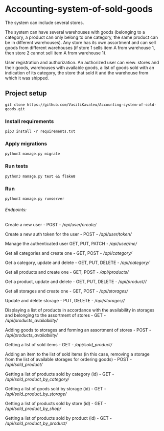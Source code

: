 # Accounting-system-of-sold-goods

The system can include several stores. 

The system can have several warehouses with goods (belonging to a category, a product can only belong to one category, the same product can be in different warehouses). Any store has its own assortment and can sell goods from different warehouses (if store 1 sells item A from warehouse 1, then store 2 cannot sell item A from warehouse 1). 

User registration and authorization. An authorized user can view: stores and their goods, warehouses with available goods, a list of goods sold with an indication of its category, the store that sold it and the warehouse from which it was shipped.

## Project setup

```
git clone https://github.com/VasiliKavaleu/Accounting-system-of-sold-goods.git
```

### Install requirements
```
pip3 install -r requirements.txt
```

### Apply migrations 
```
python3 manage.py migrate 
```

### Run tests
```
python3 manage.py test && flake8
```

### Run 
```
python3 manage.py runserver 
```

###### Endpoints:

Create a new user - POST - */api/user/create/*

Create a new auth token for the user - POST - */api/user/token/*

Manage the authenticated user GET, PUT, PATCH - */api/user/me/*


Get all categories and create one - GET, POST - */api/category/*

Get a category, update and delete - GET, PUT, DELETE  - */api/category/<id>*


Get all products and create one - GET, POST - */api/products/*

Get a product, update and delete - GET, PUT, DELETE - */api/product/<id>/*


Get all storages and create one - GET, POST - */api/storages/*

Update and delete storage - PUT, DELETE - */api/storages/<id>/*


Displaying a list of products in accordance with the availability in storages and belonging to the assortment of stores - GET - */api/products_availability/*

Adding goods to storages and forming an assortment of stores - POST -  */api/products_availability/*


Getting a list of sold items - GET  - */api/sold_product/*

Adding an item to the list of sold items (in this case, removing a storage from the list of available storages for ordering goods) - POST - */api/sold_product/*


Getting a list of products sold by category (id) - GET  - */api/sold_product_by_category/*

Getting a list of goods sold by storage (id) - GET  - */api/sold_product_by_storage/*

Getting a list of products sold by store (id) - GET  - */api/sold_product_by_shop/*

Getting a list of products sold by product (id) - GET - */api/sold_product_by_product/*


